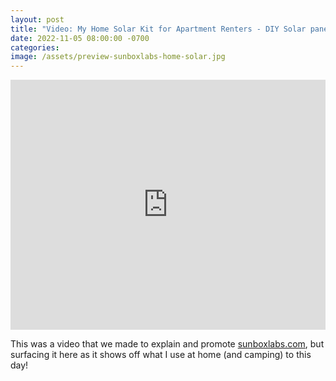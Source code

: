 ```yaml
---
layout: post
title: "Video: My Home Solar Kit for Apartment Renters - DIY Solar panels + 500W micro 'powerwall' for off-grid backup"
date: 2022-11-05 08:00:00 -0700
categories:
image: /assets/preview-sunboxlabs-home-solar.jpg
---
```


<iframe style="width: 100%; min-height: 400px;" src="https://www.youtube.com/embed/XOsCX6yUe44" title="YouTube video player" frameborder="0" allow="accelerometer; autoplay; clipboard-write; encrypted-media; gyroscope; picture-in-picture" allowfullscreen></iframe>

This was a video that we made to explain and promote [sunboxlabs.com](https://sunboxlabs.com), but surfacing it here as it shows off what I use at home (and camping) to this day!
